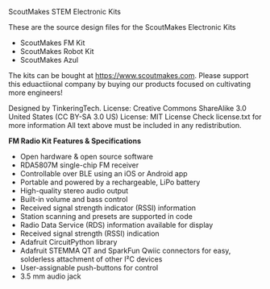 ScoutMakes STEM Electronic Kits

These are the source design files for the ScoutMakes Electronic Kits
- ScoutMakes FM Kit
- ScoutMakes Robot Kit
- ScoutMakes Azul

The kits can be bought at https://www.scoutmakes.com.
Please support this eduactiional company by buying our products focused on cultivating more engineers!

Designed by TinkeringTech.
License: Creative Commons ShareAlike 3.0 United States (CC BY-SA 3.0 US)
License: MIT License
Check license.txt for more information All text above must be included in any redistribution.

**FM Radio Kit Features & Specifications**
- Open hardware & open source software
- RDA5807M single-chip FM receiver
- Controllable over BLE using an iOS or Android app
- Portable and powered by a rechargeable, LiPo battery
- High-quality stereo audio output
- Built-in volume and bass control
- Received signal strength indicator (RSSI) information
- Station scanning and presets are supported in code
- Radio Data Service (RDS) information available for display
- Received signal strength (RSSI) indication
- Adafruit CircuitPython library
- Adafruit STEMMA QT and SparkFun Qwiic connectors for easy, solderless attachment of other I²C devices
- User-assignable push-buttons for control
- 3.5 mm audio jack
